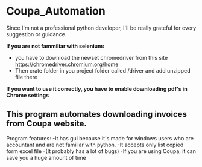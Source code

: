# Coupa_Automation

Since I'm not a professional python developer, I'll be really grateful for every suggestion or guidance.

**If you are not fammiliar with selenium:**
  - you have to download the newset chromedriver from this site https://chromedriver.chromium.org/home
  - Then crate folder in you project folder called /driver and add unzipped file there

**If you want to use it correctly, you have to enable downloading pdf's in Chrome settings**


## This program automates downloading invoices from Coupa website.

Program features:
  -It has gui because it's made for windows users who are accountant and are not familiar with python.
  -It accepts only list copied form excel file
  -(It probably has a lot of bugs)
  -If you are using Coupa, it can save you a huge amount of time  


